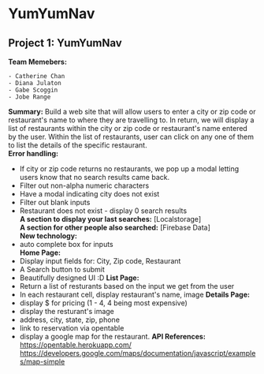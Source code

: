 # YumYumNav

## Project 1: YumYumNav

**Team Memebers:**
```
- Catherine Chan 
- Diana Julaton
- Gabe Scoggin 
- Jobe Range
```

**Summary:**
Build a web site that will allow users to enter a city or zip code or restaurant's name to where they are travelling to.  In return, we will display a list of restaurants within the city or zip code or restaurant's name entered by the user.  Within the list of restaurants, user can click on any one of them to list the details of the specific restaurant.<br>
**Error handling:**
- If city or zip code returns no restaurants, we pop up a modal letting users know that no search results came back.
- Filter out non-alpha numeric characters
- Have a modal indicating city does not exist
- Filter out blank inputs
- Restaurant does not exist - display 0 search results<br>
**A section to display your last searches:**
[Localstorage]<br>
**A section for other people also searched:**
[Firebase Data]<br>
**New technology:**
- auto complete box for inputs<br>
**Home Page:**
- Display input fields for: City, Zip code, Restaurant
- A Search button to submit
- Beautifully designed UI  :D
**List Page:**
- Return a list of resturants based on the input we get from the user
- In each restaurant cell, display restaurant's name, image
**Details Page:**
- display $ for pricing (1 - 4, 4 being most expensive)
- display the resturant's image
- address, city, state, zip, phone 
- link to reservation via opentable
- display a google map for the restaurant.
**API References:**
https://opentable.herokuapp.com/<br>
https://developers.google.com/maps/documentation/javascript/examples/map-simple

